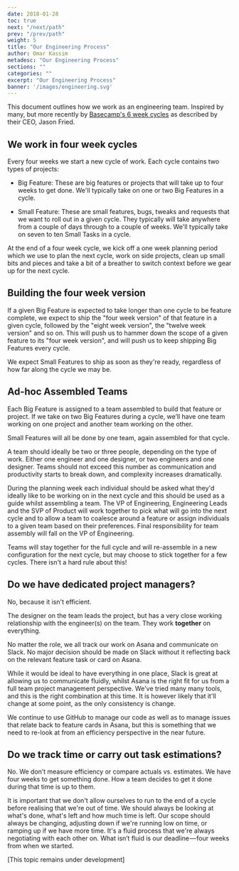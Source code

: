 ```yaml
---
date: 2018-01-28
toc: true
next: "/next/path"
prev: "/prev/path"
weight: 5
title: "Our Engineering Process"
author: Omar Kassim
metadesc: "Our Engineering Process"
sections: ""
categories: ""
excerpt: "Our Engineering Process"
banner: '/images/engineering.svg'
---
```


This document outlines how we work as an engineering team. Inspired by many, but more recently by [Basecamp's 6 week cycles][1] as described by their CEO, Jason Fried.

## We work in four week cycles
Every four weeks we start a new cycle of work. Each cycle contains two types of projects:

* Big Feature: These are big features or projects that will take up to four weeks to get done. We'll typically take on one or two Big Features in a cycle.

* Small Feature: These are small features, bugs, tweaks and requests that we want to roll out in a given cycle. They typically will take anywhere from a couple of days through to a couple of weeks. We'll typically take on seven to ten Small Tasks in a cycle.

At the end of a four week cycle, we kick off a one week planning period which we use to plan the next cycle, work on side projects, clean up small bits and pieces and take a bit of a breather to switch context before we gear up for the next cycle.

## Building the four week version
If a given Big Feature is expected to take longer than one cycle to be feature complete, we expect to ship the "four week version" of that feature in a given cycle, followed by the "eight week version", the "twelve week version" and so on. This will push us to hammer down the scope of a given feature to its "four week version", and will push us to keep shipping Big Features every cycle.

We expect Small Features to ship as soon as they're ready, regardless of how far along the cycle we may be.

## Ad-hoc Assembled Teams
Each Big Feature is assigned to a team assembled to build that feature or project. If we take on two Big Features during a cycle, we’ll have one team working on one project and another team working on the other.

Small Features will all be done by one team, again assembled for that cycle.

A team should ideally be two or three people, depending on the type of work. Either one engineer and one designer, or two engineers and one designer. Teams should not exceed this number as communication and productivity starts to break down, and complexity increases dramatically.

During the planning week each individual should be asked what they'd ideally like to be working on in the next cycle and this should be used as a guide whilst assembling a team. The VP of Engineering, Engineering Leads and the SVP of Product will work together to pick what will go into the next cycle and to allow a team to coalesce around a feature or assign individuals to a given team based on their preferences. Final responsibility for team assembly will fall on the VP of Engineering.

Teams will stay together for the full cycle and will re-assemble in a new configuration for the next cycle, but may choose to stick together for a few cycles. There isn't a hard rule about this!

## Do we have dedicated project managers?

No, because it isn't efficient.

The designer on the team leads the project, but has a very close working relationship with the engineer(s) on the team. They work **together** on everything.

No matter the role, we all track our work on Asana and communicate on Slack. No major decision should be made on Slack without it reflecting back on the relevant feature task or card on Asana.

While it would be ideal to have everything in one place, Slack is great at allowing us to communicate fluidly, whilst Asana is the right fit for us from a full team project management perspective. We've tried many many tools, and this is the right combination at this time. It is however likely that it'll change at some point, as the only consistency is change.

We continue to use GitHub to manage our code as well as to manage issues that relate back to feature cards in Asana, but this is something that we need to re-look at from an efficiency perspective in the near future.

## Do we track time or carry out task estimations?

No. We don’t measure efficiency or compare actuals vs. estimates. We have four weeks to get something done. How a team decides to get it done during that time is up to them.

It is important that we don't allow ourselves to run to the end of a cycle before realising that we're out of time. We should always be looking at what's done, what's left and how much time is left. Our scope should always be changing, adjusting down if we're running low on time, or ramping up if we have more time. It's a fluid process that we're always negotiating with each other on. What isn’t fluid is our deadline — four weeks from when we started.

[This topic remains under development]

[1]: https://m.signalvnoise.com/how-we-set-up-our-work-cbce3d3d9cae#.eevrue3x0
